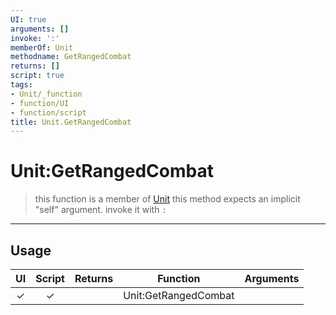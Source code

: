 ```yaml
---
UI: true
arguments: []
invoke: ':'
memberOf: Unit
methodname: GetRangedCombat
returns: []
script: true
tags:
- Unit/_function
- function/UI
- function/script
title: Unit.GetRangedCombat
---
```

# Unit:GetRangedCombat
> this function is a member of [Unit](civ-6/lua/Unit.md)
> this method expects an implicit "self" argument. invoke it with `:`
-----
## Usage
|  UI | Script | Returns | Function | Arguments |
|:---:|:------:|-------:|:--------:|:---------|
|✓|✓||Unit:GetRangedCombat||
